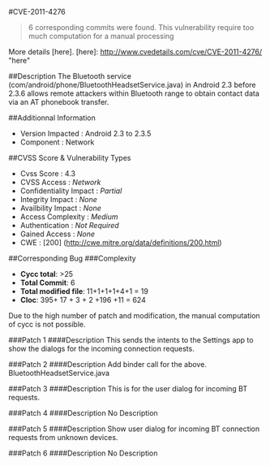 #CVE-2011-4276
>6 corresponding commits were found.
>This vulnerability require too much computation for a manual processing

More details [here].
[here]: http://www.cvedetails.com/cve/CVE-2011-4276/ "here"

##Description
The Bluetooth service (com/android/phone/BluetoothHeadsetService.java) in Android 2.3 before 2.3.6 allows remote attackers within Bluetooth range to obtain contact data via an AT phonebook transfer.

##Additionnal Information
* Version Impacted : Android 2.3 to 2.3.5
* Component : Network


##CVSS Score & Vulnerability Types
* Cvss Score : 4.3
* CVSS Access : *Network*
* Confidentiality Impact : *Partial*
* Integrity Impact : *None*
* Availbility Impact : *None*
* Access Complexity : *Medium*
* Authentication : *Not Required*
* Gained Access : *None*
* CWE : [200] (http://cwe.mitre.org/data/definitions/200.html) 

##Corresponding Bug
###Complexity
* **Cycc total**: >25
* **Total Commit**: 6
* **Total modified file**: 11+1+1+1+4+1 = 19
* **Cloc**: 395+ 17 + 3 + 2 +196 +11 = 624


Due to the high number of patch and modification, the manual computation of cycc is not possible.

###Patch 1
####Description
This sends the intents to the Settings app to show
the dialogs for the incoming connection requests.

###Patch 2
####Description
Add binder call for the above.
BluetoothHeadsetService.java

###Patch 3
####Description
This is for the user dialog for incoming BT requests.

###Patch 4
####Description
No Description

###Patch 5
####Description
Show user dialog for incoming BT connection
requests from unknown devices.

###Patch 6
####Description
No Description
